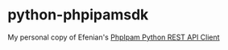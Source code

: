 # python-phpipamsdk

My personal copy of Efenian's [PhpIpam Python REST API Client](https://github.com/efenian/phpipamsdk)

